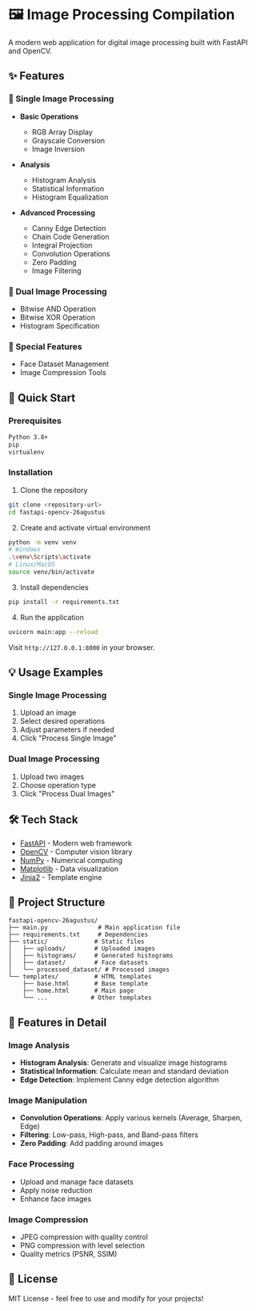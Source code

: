 # 🖼️ Image Processing Compilation

A modern web application for digital image processing built with FastAPI and OpenCV.

## ✨ Features

### 🎯 Single Image Processing
- **Basic Operations**
  - RGB Array Display
  - Grayscale Conversion
  - Image Inversion

- **Analysis**
  - Histogram Analysis
  - Statistical Information
  - Histogram Equalization

- **Advanced Processing**
  - Canny Edge Detection
  - Chain Code Generation
  - Integral Projection
  - Convolution Operations
  - Zero Padding
  - Image Filtering

### 🔄 Dual Image Processing
- Bitwise AND Operation
- Bitwise XOR Operation
- Histogram Specification

### 👤 Special Features
- Face Dataset Management
- Image Compression Tools

## 🚀 Quick Start

### Prerequisites
```bash
Python 3.8+
pip
virtualenv
```

### Installation

1. Clone the repository
```bash
git clone <repository-url>
cd fastapi-opencv-26agustus
```

2. Create and activate virtual environment
```bash
python -m venv venv
# Windows
.\venv\Scripts\activate
# Linux/MacOS
source venv/bin/activate
```

3. Install dependencies
```bash
pip install -r requirements.txt
```

4. Run the application
```bash
uvicorn main:app --reload
```

Visit `http://127.0.0.1:8000` in your browser.

## 💡 Usage Examples

### Single Image Processing
1. Upload an image
2. Select desired operations
3. Adjust parameters if needed
4. Click "Process Single Image"

### Dual Image Processing
1. Upload two images
2. Choose operation type
3. Click "Process Dual Images"

## 🛠️ Tech Stack
- [FastAPI](https://fastapi.tiangolo.com/) - Modern web framework
- [OpenCV](https://opencv.org/) - Computer vision library
- [NumPy](https://numpy.org/) - Numerical computing
- [Matplotlib](https://matplotlib.org/) - Data visualization
- [Jinja2](https://jinja.palletsprojects.com/) - Template engine

## 📁 Project Structure
```
fastapi-opencv-26agustus/
├── main.py              # Main application file
├── requirements.txt     # Dependencies
├── static/             # Static files
│   ├── uploads/        # Uploaded images
│   ├── histograms/     # Generated histograms
│   ├── dataset/        # Face datasets
│   └── processed_dataset/ # Processed images
└── templates/          # HTML templates
    ├── base.html       # Base template
    ├── home.html       # Main page
    └── ...            # Other templates
```

## 🌟 Features in Detail

### Image Analysis
- **Histogram Analysis**: Generate and visualize image histograms
- **Statistical Information**: Calculate mean and standard deviation
- **Edge Detection**: Implement Canny edge detection algorithm

### Image Manipulation
- **Convolution Operations**: Apply various kernels (Average, Sharpen, Edge)
- **Filtering**: Low-pass, High-pass, and Band-pass filters
- **Zero Padding**: Add padding around images

### Face Processing
- Upload and manage face datasets
- Apply noise reduction
- Enhance face images

### Image Compression
- JPEG compression with quality control
- PNG compression with level selection
- Quality metrics (PSNR, SSIM)

## 📝 License
MIT License - feel free to use and modify for your projects!
